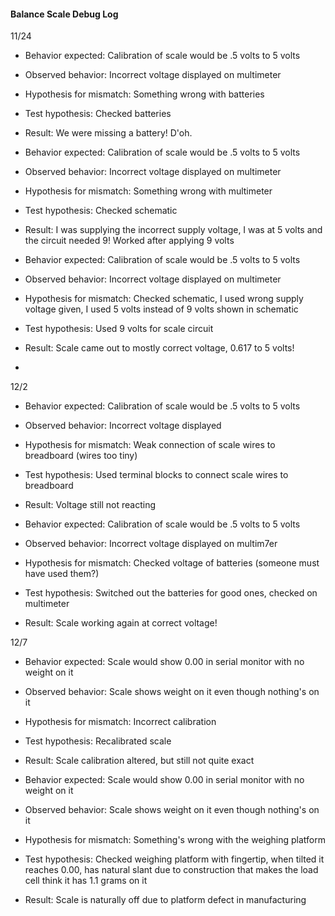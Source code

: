 #### Balance Scale Debug Log

11/24


- Behavior expected: Calibration of scale would be .5 volts to 5 volts
- Observed behavior: Incorrect voltage displayed on multimeter
- Hypothesis for mismatch: Something wrong with batteries
- Test hypothesis: Checked batteries
- Result: We were missing a battery! D'oh.

- Behavior expected: Calibration of scale would be .5 volts to 5 volts
- Observed behavior: Incorrect voltage displayed on multimeter
- Hypothesis for mismatch: Something wrong with multimeter
- Test hypothesis: Checked schematic
- Result: I was supplying the incorrect supply voltage, I was at 5 volts and the circuit needed 9! Worked after applying 9 volts


- Behavior expected: Calibration of scale would be .5 volts to 5 volts
- Observed behavior: Incorrect voltage displayed on multimeter
- Hypothesis for mismatch: Checked schematic, I used wrong supply voltage given, I used 5 volts instead of 9 volts shown in schematic
- Test hypothesis: Used 9 volts for scale circuit
- Result: Scale came out to mostly correct voltage, 0.617 to 5 volts!
- 

12/2

- Behavior expected: Calibration of scale would be .5 volts to 5 volts
- Observed behavior: Incorrect voltage displayed
- Hypothesis for mismatch: Weak connection of scale wires to breadboard (wires too tiny)
- Test hypothesis: Used terminal blocks to connect scale wires to breadboard
- Result: Voltage still not reacting

- Behavior expected: Calibration of scale would be .5 volts to 5 volts
- Observed behavior: Incorrect voltage displayed on multim7er
- Hypothesis for mismatch: Checked voltage of batteries (someone must have used them?)
- Test hypothesis: Switched out the batteries for good ones, checked on multimeter
- Result: Scale working again at correct voltage!

12/7

- Behavior expected: Scale would show 0.00 in serial monitor with no weight on it
- Observed behavior: Scale shows weight on it even though nothing's on it
- Hypothesis for mismatch: Incorrect calibration
- Test hypothesis: Recalibrated scale
- Result: Scale calibration altered, but still not quite exact

- Behavior expected: Scale would show 0.00 in serial monitor with no weight on it
- Observed behavior: Scale shows weight on it even though nothing's on it
- Hypothesis for mismatch: Something's wrong with the weighing platform
- Test hypothesis: Checked weighing platform with fingertip, when tilted it reaches 0.00, has natural slant due to construction that makes the load cell think it has 1.1 grams on it
- Result: Scale is naturally off due to platform defect in manufacturing

